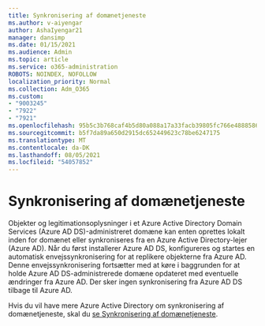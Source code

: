 ```yaml
---
title: Synkronisering af domænetjeneste
ms.author: v-aiyengar
author: AshaIyengar21
manager: dansimp
ms.date: 01/15/2021
ms.audience: Admin
ms.topic: article
ms.service: o365-administration
ROBOTS: NOINDEX, NOFOLLOW
localization_priority: Normal
ms.collection: Adm_O365
ms.custom:
- "9003245"
- "7922"
- "7921"
ms.openlocfilehash: 95b5c3b768caf4b5d80a088a17a33facb39805fc766e4888586ae052d91681e3
ms.sourcegitcommit: b5f7da89a650d2915dc652449623c78be6247175
ms.translationtype: MT
ms.contentlocale: da-DK
ms.lasthandoff: 08/05/2021
ms.locfileid: "54057852"
---
```

# <a name="domain-service-synchronization"></a>Synkronisering af domænetjeneste

Objekter og legitimationsoplysninger i et Azure Active Directory Domain Services (Azure AD DS)-administreret domæne kan enten oprettes lokalt inden for domænet eller synkroniseres fra en Azure Active Directory-lejer (Azure AD). Når du først installerer Azure AD DS, konfigureres og startes en automatisk envejssynkronisering for at replikere objekterne fra Azure AD. Denne envejssynkronisering fortsætter med at køre i baggrunden for at holde Azure AD DS-administrerede domæne opdateret med eventuelle ændringer fra Azure AD. Der sker ingen synkronisering fra Azure AD DS tilbage til Azure AD.

Hvis du vil have mere Azure Active Directory om synkronisering af domænetjeneste, skal du [se Synkronisering af domænetjeneste](https://docs.microsoft.com/azure/active-directory-domain-services/synchronization). 
